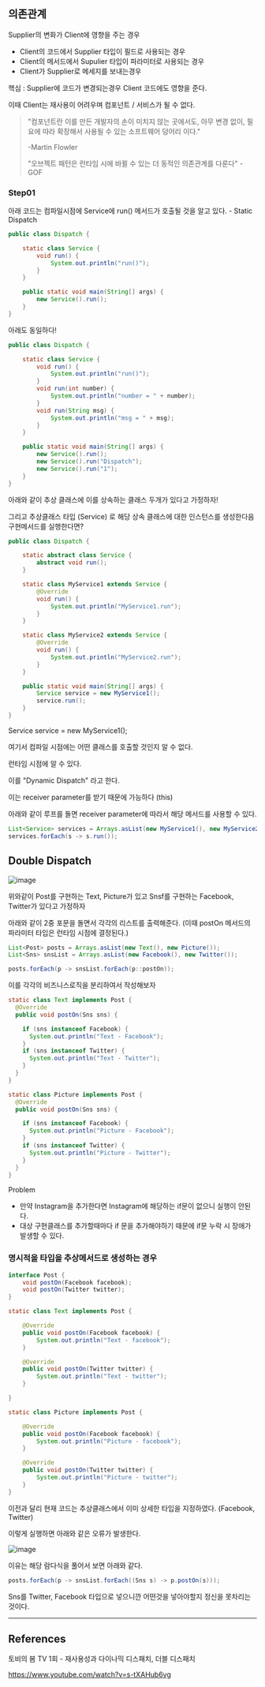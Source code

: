 ## 의존관계

Supplier의 변화가 Client에 영향을 주는 경우

* Client의 코드에서 Supplier 타입이 필드로 사용되는 경우
* Client의 메서드에서 Supulier 타입이 파라미터로 사용되는 경우
* Client가 Supplier로 메세지를 보내는경우

핵심 : Supplier에 코드가 변경되는경우 Client 코드에도 영향을 준다.



이때 Client는 재사용이 어려우며 컴포넌트 / 서비스가 될 수 없다.

> "컴포넌트란 이를 만든 개발자의 손이 미치지 않는 곳에서도, 아무 변경 없이, 필요에 따라 확장해서 사용될 수 있는 소프트웨어 덩어리 이다."
>
> -Martin Flowler
>
> "오브젝트 패턴은 런타임 시에 바뀔 수 있는 더 동적인 의존관계를 다룬다"
> -GOF



### Step01



아래 코드는 컴파일시점에 Service에 run() 메서드가 호출될 것을 알고 있다. - Static Dispatch

```java
public class Dispatch {

    static class Service {
        void run() {
            System.out.println("run()");
        }
    }

    public static void main(String[] args) {
        new Service().run();
    }
}
```

아래도 동일하다!  

```java
public class Dispatch {

    static class Service {
        void run() {
            System.out.println("run()");
        }
        void run(int number) {
            System.out.println("number = " + number);
        }
        void run(String msg) {
            System.out.println("msg = " + msg);
        }
    }

    public static void main(String[] args) {
        new Service().run();
        new Service().run("Dispatch");
        new Service().run("1");
    }
}
```



아래와 같이 추상 클래스에 이를 상속하는 클래스 두개가 있다고 가정하자!

그리고 추상클래스 타입 (Service) 로 해당 상속 클래스에 대한 인스턴스를 생성한다음 구현메서드를 실행한다면?

```java
public class Dispatch {

    static abstract class Service {
        abstract void run();
    }

    static class MyService1 extends Service {
        @Override
        void run() {
            System.out.println("MyService1.run");
        }
    }

    static class MyService2 extends Service {
        @Override
        void run() {
            System.out.println("MyService2.run");
        }
    }

    public static void main(String[] args) {
        Service service = new MyService1();
        service.run();
    }
}
```

 Service service = new MyService1();

여기서 컴파일 시점에는 어떤 클래스를 호출할 것인지 알 수 없다.

런타임 시점에 알 수 있다. 

이를 "Dynamic Dispatch" 라고 한다.

이는 receiver parameter를 받기 때문에 가능하다 (this)



아래와 같이 루프를 돌면 receiver parameter에 따라서 해당 메서드를 사용할 수 있다.

```java
List<Service> services = Arrays.asList(new MyService1(), new MyService2());
services.forEach(s -> s.run());
```



## Double Dispatch

![image](https://user-images.githubusercontent.com/33277588/113426454-72b74b00-940e-11eb-9df4-16edcf058c9e.png)



위와같이
Post를 구현하는 Text, Picture가 있고
Snsf를 구현하는 Facebook, Twitter가 있다고 가정하자



아래와 같이 2중 포문을 돌면서 각각의 리스트를 출력해준다.
(이때 postOn 메서드의 파라미터 타입은 런타임 시점에 결정된다.)

```java
List<Post> posts = Arrays.asList(new Text(), new Picture());
List<Sns> snsList = Arrays.asList(new Facebook(), new Twitter());

posts.forEach(p -> snsList.forEach(p::postOn));
```



이를 각각의 비즈니스로직을 분리하여서 작성해보자

```java
static class Text implements Post {
  @Override
  public void postOn(Sns sns) {

    if (sns instanceof Facebook) {
      System.out.println("Text - Facebook");
    }
    if (sns instanceof Twitter) {
      System.out.println("Text - Twitter");
    }
  }
}

static class Picture implements Post {
  @Override
  public void postOn(Sns sns) {

    if (sns instanceof Facebook) {
      System.out.println("Picture - Facebook");
    }
    if (sns instanceof Twitter) {
      System.out.println("Picture - Twitter");
    }
  }
}
```

Problem

* 만약 Instagram을 추가한다면 Instagram에 해당하는 if문이 없으니 실행이 안된다.
* 대상 구현클래스를 추가할때마다 if 문을 추가해야하기 때문에 if문 누락 시 장애가 발생할 수 있다.



### 명시적을 타입을 추상메서드로 생성하는 경우

```java
interface Post {
    void postOn(Facebook facebook);
    void postOn(Twitter twitter);
}
```

```java
static class Text implements Post {

    @Override
    public void postOn(Facebook facebook) {
        System.out.println("Text - facebook");
    }

    @Override
    public void postOn(Twitter twitter) {
        System.out.println("Text - twitter");
    }

}

static class Picture implements Post {

    @Override
    public void postOn(Facebook facebook) {
        System.out.println("Picture - facebook");
    }

    @Override
    public void postOn(Twitter twitter) {
        System.out.println("Picture - twitter");
    }
}
```

이전과 달리 현재 코드는 추상클래스에서 이미 상세한 타입을 지정하였다. (Facebook, Twitter)

이렇게 실행하면 아래와 같은 오류가 발생한다.

![image](https://user-images.githubusercontent.com/33277588/113428937-aac08d00-9412-11eb-984c-0106ebcd3881.png)



이유는 해당 람다식을 풀어서 보면 아래와 같다.

```java
posts.forEach(p -> snsList.forEach((Sns s) -> p.postOn(s)));
```

Sns를 Twitter, Facebook 타입으로 넣으니깐 어떤것을 넣아야할지 정신을 못차리는 것이다.





------

## References

토비의 봄 TV 1회 - 재사용성과 다이나믹 디스패치, 더블 디스패치

https://www.youtube.com/watch?v=s-tXAHub6vg